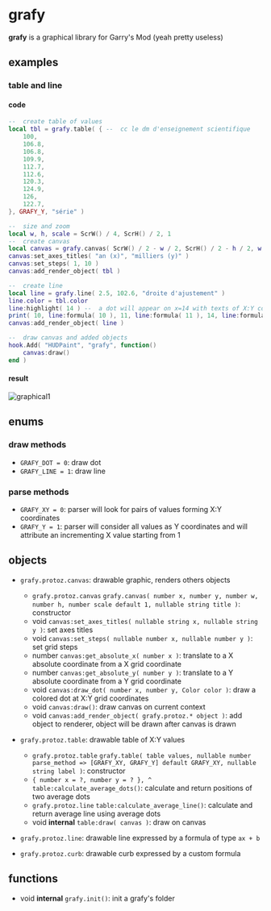 # grafy
**grafy** is a graphical library for Garry's Mod (yeah pretty useless)

## examples
### table and line
#### code
```lua
--  create table of values
local tbl = grafy.table( { --  cc le dm d'enseignement scientifique
    100,
    106.8,
    106.8,
    109.9,
    112.7,
    112.6,
    120.3,
    124.9,
    126,
    122.7,
}, GRAFY_Y, "série" )

--  size and zoom
local w, h, scale = ScrW() / 4, ScrH() / 2, 1
--  create canvas
local canvas = grafy.canvas( ScrW() / 2 - w / 2, ScrH() / 2 - h / 2, w, h, scale, "Évolution annuel d'immatriculations de voitures neuves (diesel)" )
canvas:set_axes_titles( "an (x)", "milliers (y)" )
canvas:set_steps( 1, 10 )
canvas:add_render_object( tbl )

--  create line
local line = grafy.line( 2.5, 102.6, "droite d'ajustement" )
line.color = tbl.color
line:highlight( 14 ) --  a dot will appear on x=14 with texts of X:Y coordinates
print( 10, line:formula( 10 ), 11, line:formula( 11 ), 14, line:formula( 14 ) ) --  print some values
canvas:add_render_object( line )

--  draw canvas and added objects
hook.Add( "HUDPaint", "grafy", function()
    canvas:draw()
end )
```
#### result
![graphical1](https://media.discordapp.net/attachments/608325399687987240/781112632379441182/unknown.png)

## enums
### draw methods
+ `GRAFY_DOT = 0`: draw dot
+ `GRAFY_LINE = 1`: draw line

### parse methods
+ `GRAFY_XY = 0`: parser will look for pairs of values forming X:Y coordinates
+ `GRAFY_Y = 1`: parser will consider all values as Y coordinates and will attribute an incrementing X value starting from 1

## objects
+ `grafy.protoz.canvas`: drawable graphic, renders others objects
    + `grafy.protoz.canvas` `grafy.canvas( number x, number y, number w, number h, number scale default 1, nullable string title )`: constructor
    + void `canvas:set_axes_titles( nullable string x, nullable string y )`: set axes titles
    + void `canvas:set_steps( nullable number x, nullable number y )`: set grid steps
    + number `canvas:get_absolute_x( number x )`: translate to a X absolute coordinate from a X grid coordinate
    + number `canvas:get_absolute_y( number y )`: translate to a Y absolute coordinate from a Y grid coordinate
    + void `canvas:draw_dot( number x, number y, Color color )`: draw a colored dot at X:Y grid coordinates
    + void `canvas:draw()`: draw canvas on current context 
    + void `canvas:add_render_object( grafy.protoz.* object )`: add object to renderer, object will be drawn after canvas is drawn

+ `grafy.protoz.table`: drawable table of X:Y values
    + `grafy.protoz.table` `grafy.table( table values, nullable number parse_method => [GRAFY_XY, GRAFY_Y] default GRAFY_XY, nullable string label )`: constructor
    + `{ number x = ?, number y = ? }, ^` `table:calculate_average_dots()`: calculate and return positions of two average dots
    + `grafy.protoz.line` `table:calculate_average_line()`: calculate and return average line using average dots
    + void **internal** `table:draw( canvas )`: draw on canvas

+ `grafy.protoz.line`: drawable line expressed by a formula of type `ax + b`

+ `grafy.protoz.curb`: drawable curb expressed by a custom formula

## functions
+ void **internal** `grafy.init()`: init a grafy's folder
